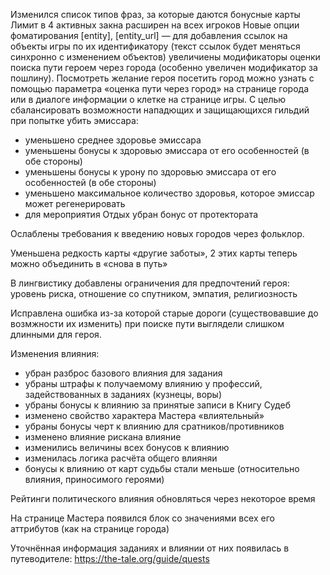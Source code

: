 
Изменился список типов фраз, за которые даются бонусные карты
Лимит в 4 активных закна расширен на всех игроков
Новые опции фоматирования [entity], [entity_url] — для добавления ссылок на объекты игры по их идентификатору (текст ссылок будет меняться синхронно с изменением объектов)
увеличиены модификаторы оценки поиска пути героем через города (особенно увеличен модификатор за пошлину). Посмотреть желание героя посетить город можно узнать с помощью параметра «оценка пути через город» на странице города или в диалоге информации о клетке на странице игры.
С целью сбалансировать возможности нападющих и защищающихся гильдий при попытке убить эмиссара:

- уменьшено среднее здоровье эмиссара
- уменьшены бонусы к здоровью эмиссара от его особенностей (в обе стороны)
- уменьшены бонусы к урону по здоровью эмиссара от его особенностей (в обе стороны)
- уменьшено максимальное количество здоровья, которое эмиссар может регенерировать
- для мероприятия Отдых убран бонус от протектората

Ослаблены требования к введению новых городов через фольклор.

Уменьшена редкость карты «другие заботы», 2 этих карты теперь можно объединить в «снова в путь»

В лингвистику добавлены ограничения для предпочтений героя: уровень риска, отношение со спутником, эмпатия, религиозность

Исправлена ошибка из-за которой старые дороги (существовавшие до возмжности их изменить) при поиске пути выглядели слишком длинными для героя.

Изменения влияния:

- убран разброс базового влияния для задания
- убраны штрафы к получаемому влиянию у профессий, задействованных в заданиях (кузнецы, воры)
- убраны бонусы к влиянию за принятые записи в Книгу Судеб
- изменено свойство характера Мастера «влиятельный»
- убраны бонусы черт к влиянию для сратников/противников
- изменено влияние рискана влияние
- изменились величины всех бонусов к влиянию
- изменилась логика расчёта общего влияняи
- бонусы к влиянию от карт судьбы стали меньше (относительно влияния, приносимого героями)

Рейтинги политического влияния обновляться через некоторое время

На странице Мастера появился блок со значениями всех его аттрибутов (как на странице города)

Уточнённая информация заданиях и влиянии от них появилась в путеводителе: https://the-tale.org/guide/quests